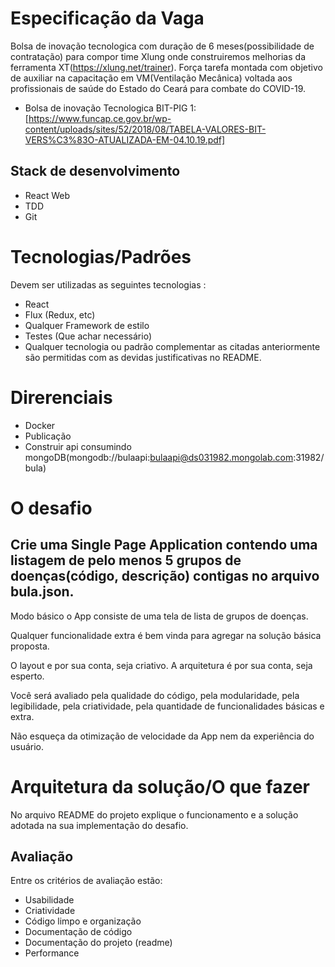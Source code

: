 # Especificação da Vaga

Bolsa de inovação tecnologica com duração de 6 meses(possibilidade de contratação) para compor time Xlung onde construiremos melhorias da ferramenta XT(https://xlung.net/trainer). Força tarefa montada com objetivo de auxiliar na capacitação em VM(Ventilação Mecânica) voltada  aos profissionais de saúde do Estado do Ceará para combate do COVID-19.

* Bolsa de inovação Tecnologica BIT-PIG 1: [https://www.funcap.ce.gov.br/wp-content/uploads/sites/52/2018/08/TABELA-VALORES-BIT-VERS%C3%83O-ATUALIZADA-EM-04.10.19.pdf]

## Stack de desenvolvimento

* React Web
* TDD
* Git

# Tecnologias/Padrões

Devem ser utilizadas as seguintes tecnologias :

* React
* Flux (Redux, etc)
* Qualquer Framework de estilo
* Testes (Que achar necessário)
* Qualquer tecnologia ou padrão complementar as citadas anteriormente são permitidas com as devidas justificativas no README.

# Direrenciais

* Docker
* Publicação
* Construir api consumindo mongoDB(mongodb://bulaapi:bulaapi@ds031982.mongolab.com:31982/bula)

# O desafio

## Crie uma Single Page Application contendo uma listagem de pelo menos 5 grupos de doenças(código, descrição) contigas no arquivo bula.json.

Modo básico o App consiste de uma tela de lista de  grupos de doenças.

Qualquer funcionalidade extra é bem vinda para agregar na solução básica proposta.

O layout e por sua conta, seja criativo.
A arquitetura é por sua conta, seja esperto.

Você será avaliado pela qualidade do código, pela modularidade, pela legibilidade, pela criatividade, pela quantidade de funcionalidades básicas e extra.

Não esqueça da otimização de velocidade da App nem da experiência do usuário.

# Arquitetura da solução/O que fazer

No arquivo README do projeto explique o funcionamento e a solução adotada na sua implementação do desafio.

## Avaliação

Entre os critérios de avaliação estão:

* Usabilidade
* Criatividade
* Código limpo e organização
* Documentação de código
* Documentação do projeto (readme)
* Performance